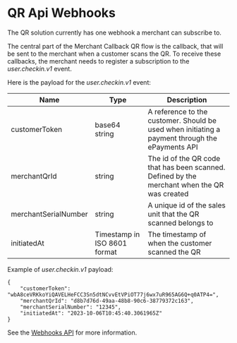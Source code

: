<!-- START_METADATA
---
title: QR API Webhooks
sidebar_label: Webhooks
sidebar_position: 35
description: Find technical details about integrating with the QR API.
pagination_prev: Null
pagination_next: Null
---
END_METADATA -->

# QR Api Webhooks
The QR solution currently has one webhook a merchant can subscribe to.

The central part of the Merchant Callback QR flow is the callback, that will be sent to the merchant when a customer scans the QR.
To receive these callbacks, the merchant needs to register a subscription to the *user.checkin.v1* event. 

Here is the payload for the *user.checkin.v1* event:

| Name | Type | Description |
| ---- | ---- | ----------- |
| customerToken | base64 string | A reference to the customer. Should be used when initiating a payment through the ePayments API |
| merchantQrId | string | The id of the QR code that has been scanned. Defined by the merchant when the QR was created |
| merchantSerialNumber | string | A unique id of the sales unit that the QR scanned belongs to |
| initiatedAt | Timestamp in ISO 8601 format | The timestamp of when the customer scanned the QR |


Example of *user.checkin.v1* payload:
````
{
    "customerToken": "wbA8ceVRKkoYiQAVELHeFCC3Sn5dtNCvvEtVPiOT77j6wx7uR965AG6Q+q0ATP4=",
    "merchantQrId": "d8b7d76d-49aa-48b8-90c6-38779372c163",
    "merchantSerialNumber": "12345",
    "initiatedAt": "2023-10-06T10:45:40.3061965Z"
}
````

See the [Webhooks API](https://developer.vippsmobilepay.com/docs/APIs/webhooks-api/) for more information.